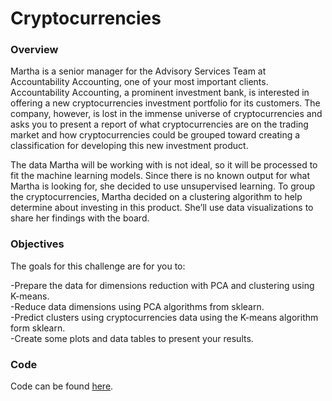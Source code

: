 # Cryptocurrencies

### Overview
Martha is a senior manager for the Advisory Services Team at Accountability Accounting, one of your most important clients. Accountability Accounting, a prominent investment bank, is interested in offering a new cryptocurrencies investment portfolio for its customers. The company, however, is lost in the immense universe of cryptocurrencies and asks you to present a report of what cryptocurrencies are on the trading market and how cryptocurrencies could be grouped toward creating a classification for developing this new investment product.

The data Martha will be working with is not ideal, so it will be processed to fit the machine learning models. Since there is no known output for what Martha is looking for, she decided to use unsupervised learning. To group the cryptocurrencies, Martha decided on a clustering algorithm to help determine about investing in this product. She’ll use data visualizations to share her findings with the board.

### Objectives
The goals for this challenge are for you to:

-Prepare the data for dimensions reduction with PCA and clustering using K-means.<br/>
-Reduce data dimensions using PCA algorithms from sklearn.<br/>
-Predict clusters using cryptocurrencies data using the K-means algorithm form sklearn.<br/>
-Create some plots and data tables to present your results.<br/>
### Code 
Code can be found [here](https://github.com/RudyR32/Cryptocurrencies/blob/master/challenge.ipynb).

